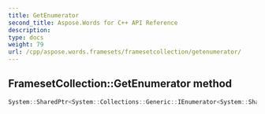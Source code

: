 ```yaml
---
title: GetEnumerator
second_title: Aspose.Words for C++ API Reference
description: 
type: docs
weight: 79
url: /cpp/aspose.words.framesets/framesetcollection/getenumerator/
---
```

## FramesetCollection::GetEnumerator method




```cpp
System::SharedPtr<System::Collections::Generic::IEnumerator<System::SharedPtr<Aspose::Words::Framesets::Frameset>>> Aspose::Words::Framesets::FramesetCollection::GetEnumerator() override
```

